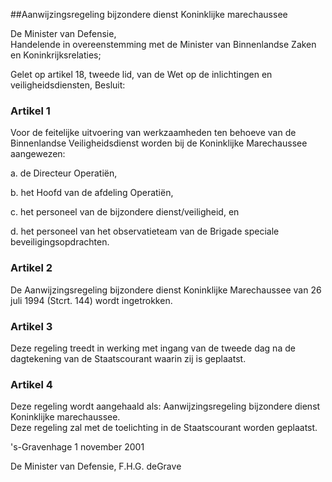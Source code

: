 <meta http-equiv='Content-Type' content='text/html; charset=utf-8' />

##Aanwijzingsregeling bijzondere dienst Koninklijke marechaussee

De Minister van Defensie,  
Handelende in overeenstemming met de Minister van Binnenlandse Zaken en Koninkrijksrelaties;

Gelet op artikel 18, tweede lid, van de Wet op de inlichtingen en veiligheidsdiensten,
Besluit:    

### Artikel  1  

Voor de feitelijke uitvoering van werkzaamheden ten behoeve van de Binnenlandse Veiligheidsdienst worden bij de Koninklijke Marechaussee aangewezen: 

a. de Directeur Operatiën,  

b. het Hoofd van de afdeling Operatiën,  

c. het personeel van de bijzondere dienst/veiligheid, en  

d. het personeel van het observatieteam van de Brigade speciale beveiligingsopdrachten.    

### Artikel  2  

De Aanwijzingsregeling bijzondere dienst Koninklijke Marechaussee van 26 juli 1994 (Stcrt. 144) wordt ingetrokken.  

### Artikel  3  

Deze regeling treedt in werking met ingang van de tweede dag na de dagtekening van de Staatscourant waarin zij is geplaatst.  

### Artikel  4  

Deze regeling wordt aangehaald als: Aanwijzingsregeling bijzondere dienst Koninklijke marechaussee.  
Deze regeling zal met de toelichting in de Staatscourant worden geplaatst.   

's-Gravenhage 
1 november 2001    

De 
Minister van Defensie, 
F.H.G. deGrave    
